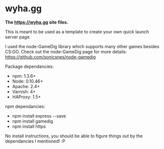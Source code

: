 # wyha.gg
**The https://wyha.gg site files.**

This is meant to be used as a template to create your own quick launch server page. 

I used the node-GameDig library which supports many other games besides CS:GO. Check out the node-GameDig page for more details: https://github.com/sonicsnes/node-gamedig

Package dependancies:
 * npm: 1.3.6+
 * Node: 0.10.46+
 * Apache: 2.4+
 * Varnish: 4+
 * HAProxy: 1.5+

npm dependancies:
 * npm install express --save
 * npm install gamedig
 * npm install https 

No install instructions, you should be able to figure things out by the dependancies I mentioned! :P
